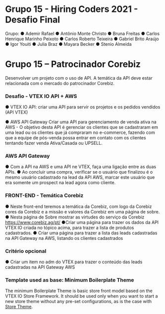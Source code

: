# Grupo 15 - Hiring Coders 2021 - Desafio Final 

Grupo:
    ●  Ademir Rafael
    ●  Antônio Monte Christo
    ●  Bruna Freitas
    ●  Carlos Henrique Marinho Peixoto
    ●  Carlos Roberto Teixeira
    ●  Gabriel Brito Araújo
    ●  Igor Youiti
    ●  Julia Braz
    ●  Mayara Becker
    ●  Stenio Almeida

# Grupo 15 – Patrocinador Corebiz
Desenvolver um projeto com o uso de API. A temática da API deve estar relacionada com o mercado do patrocinador Corebiz.

### Desafio - VTEX IO API + AWS
● VTEX IO API: criar uma API para servir os projetos e os pedidos vendidos (API VTEX) 

● AWS API Gateway 
Criar uma API para gerenciamento de venda ativa na AWS - O objetivo desta API é gerenciar os clientes que se cadastraram em uma lead ou os clientes que  já compraram no e-commerce, fazendo com que a equipe de pós-venda possa entrar em contato com os clientes tentando fazer venda Ativa/Casada ou UPSELL.

### AWS API Gateway
● Com a API na AWS e uma API ne VTEX, faça uma ligação entre as duas APIs. 
● Ao concluir uma compra, verificar se o usuário que finalizou é o mesmo usuário cadastrado na lead da API AWS, marcar este usuário que era somente um prospect na lead agora como cliente.

### FRONT-END - Temática Corebiz
● Neste front-end teremos a temática da Corebiz, com logo da Corebiz cores da Corebiz e a missão e valores da Corebiz em uma página de sobre. 
● Nesta página de Sobre mostrar as virtudes do serviço da Corebiz  https://www.corebiz.ag/pt/
●Criar uma página para trazer os dados da API VTEX IO criada no tópico acima, para trazer a lista de produtos cadastrados.
● Criar uma página para trazer a lista das leads cadastradas na API Gateway na AWS, listando os clientes cadastrados

### Critério opcional
● Criar um item no adm do VTEX para trazer o conteúdo das leads cadastradas na API Gateway AWS

### Template used as base: Minimum Boilerplate Theme

The minimum Boilerplate Theme is basic store front model based on the VTEX IO Store Framework.
It should be used only when you want to start a new store theme without any pre-set configurations, as is the case with [Store Theme](https://github.com/vtex-apps/store-theme). 